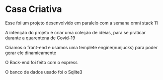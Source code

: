 # Casa Criativa 

Esse foi um projeto desenvolvido em paralelo com a semana omni stack 11

A intenção do projeto é criar uma coleção de ideias, para se praticar durante a quarentena de Covid-19

Criamos o front-end e usamos uma templete engine(nunjucks) para poder gerar ele dinamicamente

O Back-end foi feito com o express

O banco de dados usado foi o Sqlite3